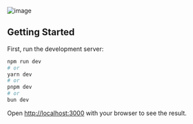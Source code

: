 ![image](https://github.com/user-attachments/assets/47a16c0f-8960-4922-8915-67c3c7983c4d)


## Getting Started

First, run the development server:

```bash
npm run dev
# or
yarn dev
# or
pnpm dev
# or
bun dev
```

Open [http://localhost:3000](http://localhost:3000) with your browser to see the result.

